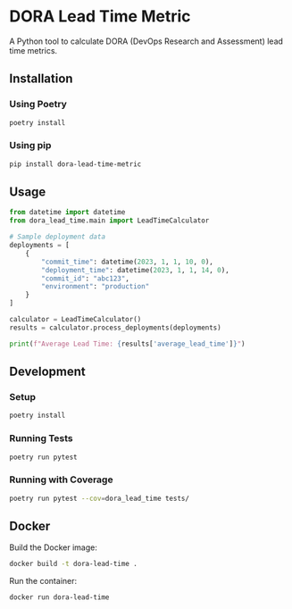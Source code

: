 # DORA Lead Time Metric

A Python tool to calculate DORA (DevOps Research and Assessment) lead time metrics.

## Installation

### Using Poetry
```bash
poetry install
```

### Using pip
```bash
pip install dora-lead-time-metric
```

## Usage

```python
from datetime import datetime
from dora_lead_time.main import LeadTimeCalculator

# Sample deployment data
deployments = [
    {
        "commit_time": datetime(2023, 1, 1, 10, 0),
        "deployment_time": datetime(2023, 1, 1, 14, 0),
        "commit_id": "abc123",
        "environment": "production"
    }
]

calculator = LeadTimeCalculator()
results = calculator.process_deployments(deployments)

print(f"Average Lead Time: {results['average_lead_time']}")
```

## Development

### Setup
```bash
poetry install
```

### Running Tests
```bash
poetry run pytest
```

### Running with Coverage
```bash
poetry run pytest --cov=dora_lead_time tests/
```

## Docker

Build the Docker image:
```bash
docker build -t dora-lead-time .
```

Run the container:
```bash
docker run dora-lead-time
```

